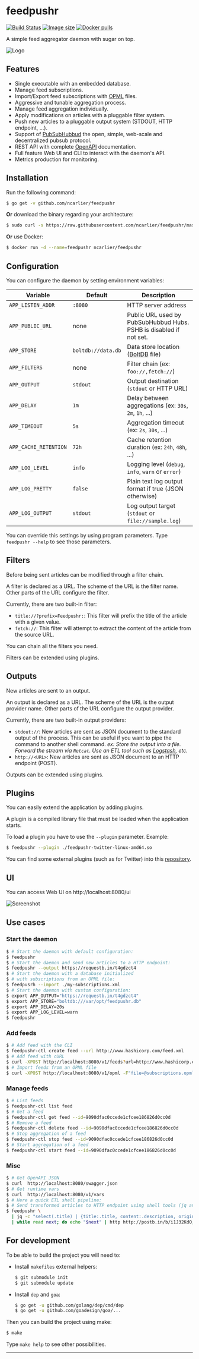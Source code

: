 # feedpushr

[![Build Status](https://travis-ci.org/ncarlier/feedpushr.svg?branch=master)](https://travis-ci.org/ncarlier/feedpushr)
[![Image size](https://images.microbadger.com/badges/image/ncarlier/feedpushr.svg)](https://microbadger.com/images/ncarlier/feedpushr)
[![Docker pulls](https://img.shields.io/docker/pulls/ncarlier/feedpushr.svg)](https://hub.docker.com/r/ncarlier/feedpushr/)

A simple feed aggregator daemon with sugar on top.

![Logo](feedpushr.svg)

## Features

- Single executable with an embedded database.
- Manage feed subscriptions.
- Import/Export feed subscriptions with [OPML][opml] files.
- Aggressive and tunable aggregation process.
- Manage feed aggregation individually.
- Apply modifications on articles with a pluggable filter system.
- Push new articles to a pluggable output system (STDOUT, HTTP endpoint, ...).
- Support of [PubSubHubbud][pubsubhubbud] the open, simple, web-scale and
  decentralized pubsub protocol.
- REST API with complete [OpenAPI][openapi] documentation.
- Full feature Web UI and CLI to interact with the daemon's API.
- Metrics production for monitoring.

## Installation

Run the following command:

```bash
$ go get -v github.com/ncarlier/feedpushr
```

**Or** download the binary regarding your architecture:

```bash
$ sudo curl -s https://raw.githubusercontent.com/ncarlier/feedpushr/master/install.sh | bash
```

**Or** use Docker:

```bash
$ docker run -d --name=feedpushr ncarlier/feedpushr
```

## Configuration

You can configure the daemon by setting environment variables:

| Variable | Default | Description |
|----------|---------|-------------|
| `APP_LISTEN_ADDR` | `:8080` | HTTP server address |
| `APP_PUBLIC_URL` | none | Public URL used by PubSubHubbud Hubs. PSHB is disabled if not set. |
| `APP_STORE` | `boltdb://data.db` | Data store location ([BoltDB][boltdb] file) |
| `APP_FILTERS` | none | Filter chain (ex: `foo://,fetch://`) |
| `APP_OUTPUT` | `stdout` | Output destination (`stdout` or HTTP URL) |
| `APP_DELAY` | `1m` | Delay between aggregations (ex: `30s`, `2m`, `1h`, ...) |
| `APP_TIMEOUT` | `5s` | Aggregation timeout (ex: `2s`, `30s`, ...) |
| `APP_CACHE_RETENTION` | `72h` | Cache retention duration (ex: `24h`, `48h`, ...) |
| `APP_LOG_LEVEL` | `info` | Logging level (`debug`, `info`, `warn` or `error`) |
| `APP_LOG_PRETTY` | `false` | Plain text log output format if true (JSON otherwise) |
| `APP_LOG_OUTPUT` | `stdout` | Log output target (`stdout` or `file://sample.log`) |

You can override this settings by using program parameters.
Type `feedpushr --help` to see those parameters.

## Filters

Before being sent articles can be modified through a filter chain.

A filter is declared as a URL. The scheme of the URL is the filter name.
Other parts of the URL configure the filter.

Currently, there are two built-in filter:

- `title://?prefix=Feedpushr:`:
  This filter will prefix the title of the article with a given value.
- `fetch://`:
  This filter will attempt to extract the content of the article from the source
  URL.

You can chain all the filters you need.

Filters can be extended using plugins.

## Outputs

New articles are sent to an output.

An output is declared as a URL. The scheme of the URL is the output provider name.
Other parts of the URL configure the output provider.

Currently, there are two built-in output providers:

- `stdout://`: New articles are sent as JSON document to the standard output of the
  process.
  This can be useful if you want to pipe the command to another shell command.
  *ex: Store the output into a file. Forward the stream via `Netcat`. Use an ETL
  tool such as [Logstash][logstash], etc.*
- `http://<URL>`: New articles are sent as JSON document to an HTTP endpoint (POST).

Outputs can be extended using plugins.

## Plugins

You can easily extend the application by adding plugins.

A plugin is a compiled library file that must be loaded when the application
starts.

To load a plugin you have to use the `--plugin` parameter. Example:

```bash
$ feedpushr --plugin ./feedpushr-twitter-linux-amd64.so
```

You can find some external plugins (such as for Twitter) into this
[repository][contrib].

## UI

You can access Web UI on http://localhost:8080/ui

![Screenshot](screenshot.png)

## Use cases

### Start the daemon

```bash
$ # Start the daemon with default configuration:
$ feedpushr
$ # Start the daemon and send new articles to a HTTP endpoint:
$ feedpushr --output https://requestb.in/t4gdzct4
$ # Start the daemon with a database initialized
$ # with subscriptions from an OPML file:
$ feedpusrh --import ./my-subscriptions.xml
$ # Start the daemon with custom configuration:
$ export APP_OUTPUT="https://requestb.in/t4gdzct4"
$ export APP_STORE="boltdb:///var/opt/feedpushr.db"
$ export APP_DELAY=20s
$ export APP_LOG_LEVEL=warn
$ feedpushr
```
### Add feeds

```bash
$ # Add feed with the CLI
$ feedpushr-ctl create feed --url http://www.hashicorp.com/feed.xml
$ # Add feed with cURL
$ curl -XPOST http://localhost:8080/v1/feeds?url=http://www.hashicorp.com/feed.xml
$ # Import feeds from an OPML file
$ curl -XPOST http://localhost:8080/v1/opml -F"file=@subscriptions.opml"
```

### Manage feeds

```bash
$ # List feeds
$ feedpushr-ctl list feed
$ # Get a feed
$ feedpushr-ctl get feed --id=9090dfac0ccede1cfcee186826d0cc0d
$ # Remove a feed
$ feedpushr-ctl delete feed --id=9090dfac0ccede1cfcee186826d0cc0d
$ # Stop aggregation of a feed
$ feedpushr-ctl stop feed --id=9090dfac0ccede1cfcee186826d0cc0d
$ # Start aggregation of a feed
$ feedpushr-ctl start feed --id=9090dfac0ccede1cfcee186826d0cc0d
```

### Misc

```bash
$ # Get OpenAPI JSON
$ curl  http://localhost:8080/swagger.json
$ # Get runtime vars
$ curl  http://localhost:8080/v1/vars
$ # Here a quick ETL shell pipeline:
$ # Send transformed articles to HTTP endpoint using shell tools (jq and httpie)
$ feedpushr \
  | jq -c "select(.title) | {title:.title, content:.description, origin: .link}" \
  | while read next; do echo "$next" | http http://postb.in/b/i1J32KdO; done
```

## For development

To be able to build the project you will need to:

- Install `makefiles` external helpers:
  ```bash
  $ git submodule init
  $ git submodule update
  ```
- Install `dep` and `goa`:
  ```bash
  $ go get -u github.com/golang/dep/cmd/dep
  $ go get -u github.com/goadesign/goa/...
  ```

Then you can build the project using make:

```bash
$ make
```

Type `make help` to see other possibilities.

---

[opml]: https://en.wikipedia.org/wiki/OPML
[openapi]: https://www.openapis.org/
[pubsubhubbud]: https://github.com/pubsubhubbub/
[boltdb]: https://github.com/coreos/bbolt
[logstash]: https://www.elastic.co/fr/products/logstash
[contrib]: https://github.com/ncarlier/feedpushr-contrib/

